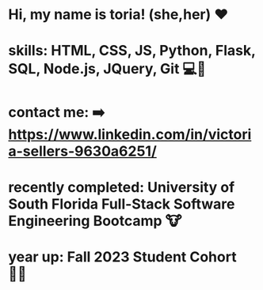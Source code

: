 # Hi, my name is toria! (she,her) ❤️
# skills: HTML, CSS, JS, Python, Flask, SQL, Node.js, JQuery, Git 💻🐍
# contact me: ➡️ https://www.linkedin.com/in/victoria-sellers-9630a6251/
# recently completed: University of South Florida Full-Stack Software Engineering Bootcamp 🐮
# year up: Fall 2023 Student Cohort ✌🏽
